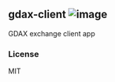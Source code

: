 ## gdax-client ![image](https://travis-ci.com/amazingandyyy/gdax-client-es6.svg?token=C7NJ8bT8vb8dmq7fMDsa)

GDAX exchange client app

### License
MIT